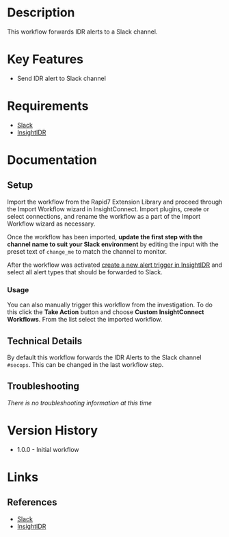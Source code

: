 # Description

This workflow forwards IDR alerts to a Slack channel.

# Key Features

* Send IDR alert to Slack channel

# Requirements

* [Slack](https://insightconnect.help.rapid7.com/docs/configure-slack-for-chatops)
* [InsightIDR](https://www.rapid7.com/products/insightidr/)

# Documentation

## Setup

Import the workflow from the Rapid7 Extension Library and proceed through the Import Workflow wizard in InsightConnect. Import plugins, create or select connections, and rename the workflow as a part of the Import Workflow wizard as necessary.

Once the workflow has been imported, **update the first step with the channel name to suit your Slack environment** by editing the input with the preset text of `change_me` to match the channel to monitor.

After the workflow was activated [create a new alert trigger in InsightIDR](https://docs.rapid7.com/insightidr/alert-triggers#configure-alert-triggers) and select all alert types that should be forwarded to Slack.

### Usage

You can also manually trigger this workflow from the investigation. To do this click the **Take Action** button and choose **Custom InsightConnect Workflows**. From the list select the imported workflow.

## Technical Details

By default this workflow forwards the IDR Alerts to the Slack channel `#secops`. This can be changed in the last workflow step.

## Troubleshooting

_There is no troubleshooting information at this time_

# Version History

* 1.0.0 - Initial workflow

# Links

## References

* [Slack](https://slack.com)
* [InsightIDR](https://www.rapid7.com/products/insightidr/)
